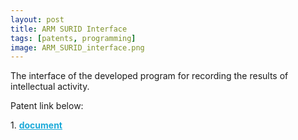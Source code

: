 ```yaml
---
layout: post 
title: ARM SURID Interface
tags: [patents, programming]
image: ARM_SURID_interface.png
---
```


<!--more-->

The interface of the developed program for recording the results of intellectual activity.

Patent link below: <br/>

<div>
	1.
	<a href="https://disk.yandex.ru/i/SsHGt4O8ObEJSg" target="_blank" style="font-weight: bold; color: #1CAAD9;">document</a><br/>	
</div>
